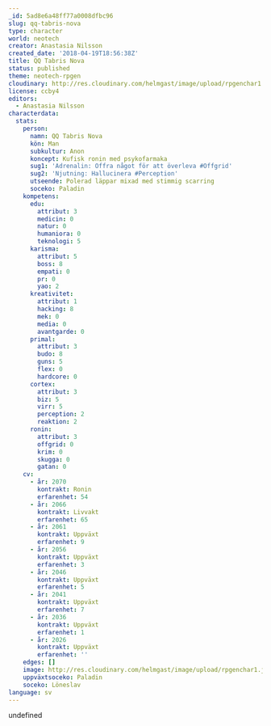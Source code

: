 ```yaml
---
_id: 5ad8e6a48ff77a0008dfbc96
slug: qq-tabris-nova
type: character
world: neotech
creator: Anastasia Nilsson
created_date: '2018-04-19T18:56:38Z'
title: QQ Tabris Nova
status: published
theme: neotech-rpgen
cloudinary: http://res.cloudinary.com/helmgast/image/upload/rpgenchar1.jpg
license: ccby4
editors:
  - Anastasia Nilsson
characterdata:
  stats:
    person:
      namn: QQ Tabris Nova
      kön: Man
      subkultur: Anon
      koncept: Kufisk ronin med psykofarmaka
      sug1: 'Adrenalin: Offra något för att överleva #Offgrid'
      sug2: 'Njutning: Hallucinera #Perception'
      utseende: Polerad läppar mixad med stimmig scarring
      soceko: Paladin
    kompetens:
      edu:
        attribut: 3
        medicin: 0
        natur: 0
        humaniora: 0
        teknologi: 5
      karisma:
        attribut: 5
        boss: 8
        empati: 0
        pr: 0
        yao: 2
      kreativitet:
        attribut: 1
        hacking: 8
        mek: 0
        media: 0
        avantgarde: 0
      primal:
        attribut: 3
        budo: 8
        guns: 5
        flex: 0
        hardcore: 0
      cortex:
        attribut: 3
        biz: 5
        virr: 5
        perception: 2
        reaktion: 2
      ronin:
        attribut: 3
        offgrid: 0
        krim: 0
        skugga: 0
        gatan: 0
    cv:
      - år: 2070
        kontrakt: Ronin
        erfarenhet: 54
      - år: 2066
        kontrakt: Livvakt
        erfarenhet: 65
      - år: 2061
        kontrakt: Uppväxt
        erfarenhet: 9
      - år: 2056
        kontrakt: Uppväxt
        erfarenhet: 3
      - år: 2046
        kontrakt: Uppväxt
        erfarenhet: 5
      - år: 2041
        kontrakt: Uppväxt
        erfarenhet: 7
      - år: 2036
        kontrakt: Uppväxt
        erfarenhet: 1
      - år: 2026
        kontrakt: Uppväxt
        erfarenhet: ''
    edges: []
    image: http://res.cloudinary.com/helmgast/image/upload/rpgenchar1.jpg
    uppväxtsoceko: Paladin
    soceko: Löneslav
language: sv
---
```

undefined
